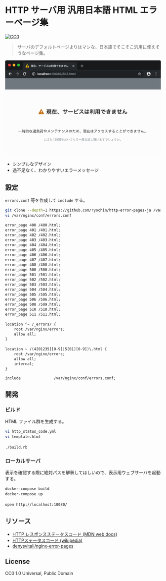 HTTP サーバ用 汎用日本語 HTML エラーページ集
===================

[![CC0](http://img.shields.io/badge/license-CC0-blue.svg?style=flat)](LICENSE)

> サーバのデフォルトページよりはマシな、日本語でそこそこ汎用に使えそうなページ集。

![screenshot](https://raw.githubusercontent.com/ryochin/http-error-pages-ja/master/screenshot.png)

* シンプルなデザイン
* 過不足なく、わかりやすいエラーメッセージ

設定
-----

`errors.conf` 等を作成して `include` する。

```sh
git clone --depth=1 https://github.com/ryochin/http-error-pages-ja /var/nginx/errors
vi /var/nginx/conf/errors.conf
```

```nginx
error_page 400 /400.html;
error_page 401 /401.html;
error_page 402 /402.html;
error_page 403 /403.html;
error_page 404 /404.html;
error_page 405 /405.html;
error_page 406 /406.html;
error_page 407 /407.html;
error_page 408 /408.html;
error_page 500 /500.html;
error_page 501 /501.html;
error_page 502 /502.html;
error_page 503 /503.html;
error_page 504 /504.html;
error_page 505 /505.html;
error_page 506 /506.html;
error_page 508 /509.html;
error_page 510 /510.html;
error_page 511 /511.html;

location ^~ /_errors/ {
    root /var/nginx/errors;
    allow all;
}

location ~ /(4[01235][0-9]|5[01][0-9])\.html {
    root /var/nginx/errors;
    allow all;
    internal;
}
```

```nginx
include               /var/nginx/conf/errors.conf;
```

開発
----

### ビルド

HTML ファイル群を生成する。

```sh
vi http_status_code.yml
vi template.html

./build.rb
```

### ローカルサーバ

表示を確認する際に絶対パスを解釈してほしいので、表示用ウェブサーバを起動する。

```sh
docker-compose build
docker-compose up

open http://localhost:10080/
```

リソース
--------

* [HTTP レスポンスステータスコード (MDN web docs)](https://developer.mozilla.org/ja/docs/Web/HTTP/Status)
* [HTTPステータスコード (wikipedia)](https://ja.wikipedia.org/wiki/HTTP%E3%82%B9%E3%83%86%E3%83%BC%E3%82%BF%E3%82%B9%E3%82%B3%E3%83%BC%E3%83%89)
* [denysvitali/nginx-error-pages](https://github.com/denysvitali/nginx-error-pages)

License
-------

CC0 1.0 Universal, Public Domain
